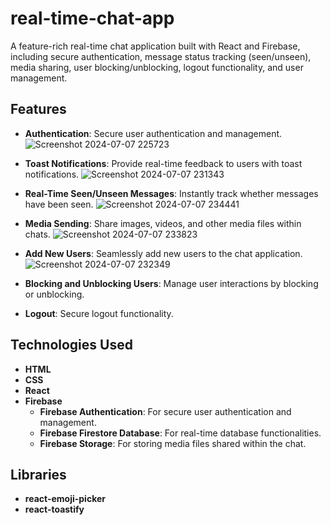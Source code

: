 # real-time-chat-app

A feature-rich real-time chat application built with React and Firebase, including secure authentication, message status tracking (seen/unseen), media sharing, user blocking/unblocking, logout functionality, and user management.

## Features

- **Authentication**: Secure user authentication and management.
![Screenshot 2024-07-07 225723](https://github.com/Bharath90909/real-time-chat-app/assets/142521273/d1803ca4-b7cc-4158-b06d-36b2e12cffc1)

- **Toast Notifications**: Provide real-time feedback to users with toast notifications.
![Screenshot 2024-07-07 231343](https://github.com/Bharath90909/real-time-chat-app/assets/142521273/169e53f6-2c34-483d-9182-feb68b3b37c1)


- **Real-Time Seen/Unseen Messages**: Instantly track whether messages have been seen.
![Screenshot 2024-07-07 234441](https://github.com/Bharath90909/real-time-chat-app/assets/142521273/691fe1e4-fc48-4c72-ab7a-eba7e3ad346e)


- **Media Sending**: Share images, videos, and other media files within chats.
![Screenshot 2024-07-07 233823](https://github.com/Bharath90909/real-time-chat-app/assets/142521273/a3807d0d-1b32-4ff4-8f9f-8a9f0d1f751b)

- **Add New Users**: Seamlessly add new users to the chat application.
![Screenshot 2024-07-07 232349](https://github.com/Bharath90909/real-time-chat-app/assets/142521273/91783492-589f-4cd9-a00c-0d9bd7af3623)


- **Blocking and Unblocking Users**: Manage user interactions by blocking or unblocking.
- **Logout**: Secure logout functionality.

## Technologies Used

- **HTML**
- **CSS**
- **React**
- **Firebase**
  - **Firebase Authentication**: For secure user authentication and management.
  - **Firebase Firestore Database**: For real-time database functionalities.
  - **Firebase Storage**: For storing media files shared within the chat.

## Libraries

- **react-emoji-picker**
- **react-toastify**

